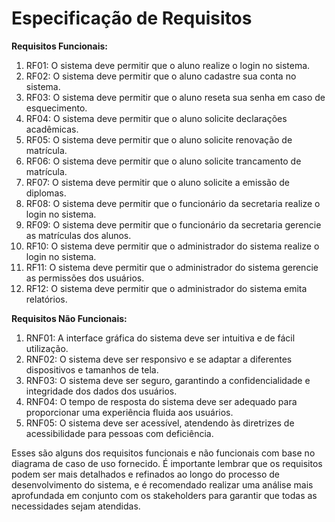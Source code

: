 # Especificação de Requisitos

**Requisitos Funcionais:**
1. RF01: O sistema deve permitir que o aluno realize o login no sistema.
2. RF02: O sistema deve permitir que o aluno cadastre sua conta no sistema.
3. RF03: O sistema deve permitir que o aluno reseta sua senha em caso de esquecimento.
4. RF04: O sistema deve permitir que o aluno solicite declarações acadêmicas.
5. RF05: O sistema deve permitir que o aluno solicite renovação de matrícula.
6. RF06: O sistema deve permitir que o aluno solicite trancamento de matrícula.
7. RF07: O sistema deve permitir que o aluno solicite a emissão de diplomas.
8. RF08: O sistema deve permitir que o funcionário da secretaria realize o login no sistema.
9. RF09: O sistema deve permitir que o funcionário da secretaria gerencie as matrículas dos alunos.
10. RF10: O sistema deve permitir que o administrador do sistema realize o login no sistema.
11. RF11: O sistema deve permitir que o administrador do sistema gerencie as permissões dos usuários.
12. RF12: O sistema deve permitir que o administrador do sistema emita relatórios.

**Requisitos Não Funcionais:**
1. RNF01: A interface gráfica do sistema deve ser intuitiva e de fácil utilização.
2. RNF02: O sistema deve ser responsivo e se adaptar a diferentes dispositivos e tamanhos de tela.
3. RNF03: O sistema deve ser seguro, garantindo a confidencialidade e integridade dos dados dos usuários.
4. RNF04: O tempo de resposta do sistema deve ser adequado para proporcionar uma experiência fluida aos usuários.
5. RNF05: O sistema deve ser acessível, atendendo às diretrizes de acessibilidade para pessoas com deficiência.

Esses são alguns dos requisitos funcionais e não funcionais com base no diagrama de caso de uso fornecido. É importante lembrar que os requisitos podem ser mais detalhados e refinados ao longo do processo de desenvolvimento do sistema, e é recomendado realizar uma análise mais aprofundada em conjunto com os stakeholders para garantir que todas as necessidades sejam atendidas.
